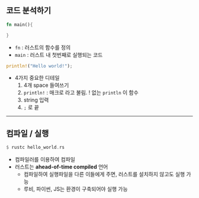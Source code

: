## 코드 분석하기

```rust
fn main(){

}
```
- `fn` : 러스트의 함수를 정의
- `main` : 러스트 내 첫번째로 실행되는 코드


```rust
println!("Hello world!");
```
- 4가지 중요한 디테일
  1. 4개 space 들여쓰기
  2. `println!` : 매크로 라고 불림. ! 없는 `println` 이 함수
  3. string 입력
  4. `;` 로 끝


***

## 컴파일 / 실행
```rust
$ rustc hello_world.rs
```
- 컴파일러를 이용하여 컴파일
- 러스트는 **ahead-of-time compiled** 언어
  - 컴파일하여 실행파일을 다른 이들에게 주면, 러스트를 설치하지 않고도 실행 가능
  - 루비, 파이썬, JS는 환경이 구축되어야 실행 가능
